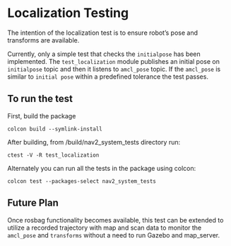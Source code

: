 # Localization Testing

The intention of the localization test is to ensure robot’s pose and transforms are available.

Currently, only a simple test that checks the `initialpose` has been implemented.  The `test_localization` module publishes an initial pose on `initialpose` topic and then it listens to `amcl_pose` topic. If the `amcl_pose` is similar to `initial pose` within a predefined tolerance the test passes.

## To run the test
First, build the package
```
colcon build --symlink-install
```
After building, from /build/nav2_system_tests directory run: 
```
ctest -V -R test_localization
```
Alternately you can run all the tests in the package using colcon:
```
colcon test --packages-select nav2_system_tests
```

## Future Plan
Once rosbag functionality becomes available, this test can be extended to utilize a recorded trajectory with map and scan data to monitor the `amcl_pose` and `transforms` without a need to run Gazebo and map_server.
